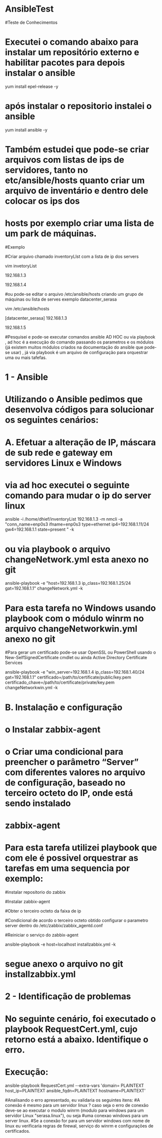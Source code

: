 # AnsibleTest
#Teste de Conhecimentos

# Executei o comando abaixo para instalar um repositório externo e habilitar pacotes para depois instalar o ansible

yum install epel-release -y

# após instalar o repositorio instalei o ansible

yum install ansible -y

# Também estudei que pode-se criar arquivos com listas de ips de servidores, tanto no etc/ansible/hosts quanto criar um arquivo de inventário e dentro dele colocar os ips dos 
# hosts por exemplo criar uma lista de um park de máquinas.

#Exemplo

#Criar arquivo chamado inventoryLIst com a lista de ip dos servers

vim invetoryList

192.168.1.3 

192.168.1.4 

#ou pode-se editar o arquivo /etc/ansible/hosts criando um grupo de máquinas ou lista de serves exemplo datacenter_serasa

vim /etc/ansible/hosts

[datacenter_serasa]
192.168.1.3

192.168.1.5

#Pesquisei e pode-se executar comandos ansible AD HOC ou via playbook , ad hoc é a execução do comando passando os parametros e os módulos (já existem muitos módulos criados na documentação do ansible que pode-se usar) , já via playbook é um arquivo de configuração para orquestrar uma ou mais tafefas.

# 1 - Ansible
# Utilizando o Ansible pedimos que desenvolva códigos para solucionar os seguintes cenários:
# A.	Efetuar a alteração de IP, máscara de sub rede e gateway em servidores Linux e Windows

# via ad hoc executei o seguinte comando para mudar o ip do server linux

ansible -i /home/dhief/inventoryList 192.168.1.3 -m nmcli -a "conn_name=enp0s3  ifname=enp0s3 type=ethernet ip4=192.168.1.11/24 gw4=192.168.1.1 state=present "  -k

# ou via playbook o arquivo changeNetwork.yml esta anexo no git

ansible-playbook -e "host=192.168.1.3 ip_class=192.168.1.25/24 gat=192.168.1.1" changeNetwork.yml -k

# Para esta tarefa no Windows usando playbook com o módulo winrm no arquivo changeNetworkwin.yml anexo no git

#Para gerar um certificado pode-se usar OpenSSL ou PowerShell usando o New-SelfSignedCertificate cmdlet ou ainda Active Directory Certificate Services

ansible-playbook -e "win_server=192.168.1.4 ip_class=192.168.1.40/24 gat=192.168.1.1" certificado=/path/to/certificate/public/key.pem certificado_chave=/path/to/certificate/private/key.pem changeNetworkwin.yml -k

# B.	Instalação e configuração
# o	Instalar zabbix-agent 
# o	Criar uma condicional para preencher o parâmetro “Server” com diferentes valores no arquivo de configuração, baseado no terceiro octeto do IP, onde está sendo instalado 
# zabbix-agent 

# Para esta tarefa utilizei playbook que com ele é possivel orquestrar as tarefas em uma sequencia por exemplo:
#instalar repositorio do zabbix

#Instalar zabbix-agent

#Obter o terceiro octeto da faixa de ip

#Condicional de acordo o terceiro octeto obtido configurar o parametro server dentro do /etc/zabbix/zabbix_agentd.conf

#Reiniciar o serviço do zabbix-agent

ansible-playbook -e host=localhost installzabbix.yml -k

# segue anexo o arquivo no git installzabbix.yml


# 2 - Identificação de problemas
# No seguinte cenário, foi executado o playbook RequestCert.yml, cujo retorno está a abaixo. Identifique o erro.
# Execução:

ansible-playbook RequestCert.yml --extra-vars 'domain= PLAINTEXT host_ip=PLAINTEXT ansible_fqdn=PLAINTEXT hostname=PLAINTEXT’ 


#Analisando o erro apresentado, eu validaria os seguintes itens:
#A conexão é mesmo para um servidor linux ? caso seja o erro de conexão deve-se ao executar o modulo winrm (modulo para windows para um servidor Linux "serasa.linux"), ou seja #uma conexao windows para um server linux.
#Se a conexão for para um servidor windows com nome de linux eu verificaria regras de firewal, serviço do winrm e configurações de certificados.









